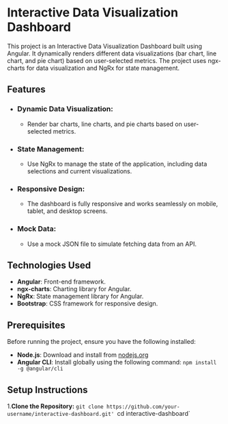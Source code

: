 ﻿# Interactive Data Visualization Dashboard

 This project is an Interactive Data Visualization Dashboard built using Angular. It dynamically renders different data visualizations (bar chart, line chart, and pie chart) based on user-selected metrics. The project uses ngx-charts for data visualization and NgRx for state management.

## Features
  - ### Dynamic Data Visualization:
      * Render bar charts, line charts, and pie charts based on user-selected metrics.
  - ### State Management:
      * Use NgRx to manage the state of the application, including data selections and current visualizations.
  - ### Responsive Design:
      * The dashboard is fully responsive and works seamlessly on mobile, tablet, and desktop screens.
  - ### Mock Data:
      * Use a mock JSON file to simulate fetching data from an API.
## Technologies Used
  - **Angular**: Front-end framework.
  - **ngx-charts**: Charting library for Angular.
  - **NgRx**: State management library for Angular.
  - **Bootstrap**: CSS framework for responsive design.

## Prerequisites
Before running the project, ensure you have the following installed:

- **Node.js**: Download and install from [nodejs.org](https://nodejs.org/)
- **Angular CLI**: Install globally using the following command:
  `npm install -g @angular/cli`

## Setup Instructions
  1.**Clone the Repository:** 
      `git clone https://github.com/your-username/interactive-dashboard.git'
      `cd interactive-dashboard`
